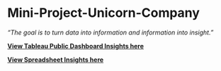 # Mini-Project-Unicorn-Company
*“The goal is to turn data into information and information into insight.”*

**[View Tableau Public Dashboard Insights here](https://public.tableau.com/app/profile/kigha.mohmbah.darel.evrard/viz/Unicorn-Project_17435337557480/Sheet6?publish=yes)**


**[View Spreadsheet Insights here](https://docs.google.com/spreadsheets/d/1h0J2dQVH53kX5Im0avaq1Ar_UC49k1B5nPAy7aGHJNw/edit?gid=1433460192#gid=1433460192)**
